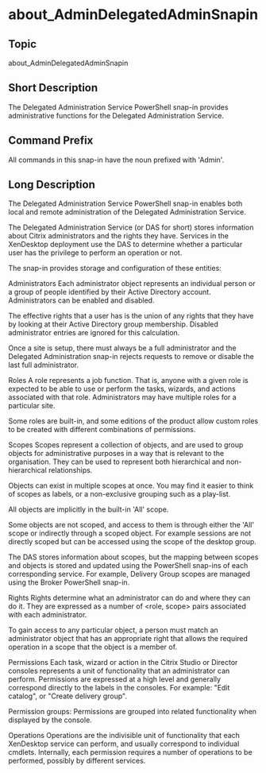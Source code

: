 ﻿
# about\_AdminDelegatedAdminSnapin

## Topic
about\_AdminDelegatedAdminSnapin


## Short Description
The Delegated Administration Service PowerShell snap-in provides administrative functions for the Delegated Administration Service.


## Command Prefix
All commands in this snap-in have the noun prefixed with 'Admin'.


## Long Description
The Delegated Administration Service PowerShell snap-in enables both local and remote administration of the Delegated Administration Service.

The Delegated Administration Service (or DAS for short) stores information about Citrix administrators and the rights they have. Services in the XenDesktop deployment use the DAS to determine whether a particular user has the privilege to perform an operation or not.

The snap-in provides storage and configuration of these entities:

Administrators Each administrator object represents an individual person or a group of people identified by their Active Directory account. Administrators can be enabled and disabled.

The effective rights that a user has is the union of any rights that they have by looking at their Active Directory group membership. Disabled administrator entries are ignored for this calculation.

Once a site is setup, there must always be a full administrator and the Delegated Administration snap-in rejects requests to remove or disable the last full administrator.

Roles A role represents a job function. That is, anyone with a given role is expected to be able to use or perform the tasks, wizards, and actions associated with that role. Administrators may have multiple roles for a particular site.

Some roles are built-in, and some editions of the product allow custom roles to be created with different combinations of permissions.

Scopes Scopes represent a collection of objects, and are used to group objects for administrative purposes in a way that is relevant to the organisation. They can be used to represent both hierarchical and non-hierarchical relationships.

Objects can exist in multiple scopes at once. You may find it easier to think of scopes as labels, or a non-exclusive grouping such as a play-list.

All objects are implicitly in the built-in 'All' scope.

Some objects are not scoped, and access to them is through either the 'All' scope or indirectly through a scoped object. For example sessions are not directly scoped but can be accessed using the scope of the desktop group.

The DAS stores information about scopes, but the mapping between scopes and objects is stored and updated using the PowerShell snap-ins of each corresponding service. For example, Delivery Group scopes are managed using the Broker PowerShell snap-in.

Rights Rights determine what an administrator can do and where they can do it. They are expressed as a number of &lt;role, scope&gt; pairs associated with each administrator.

To gain access to any particular object, a person must match an administrator object that has an appropriate right that allows the required operation in a scope that the object is a member of.

Permissions Each task, wizard or action in the Citrix Studio or Director consoles represents a unit of functionality that an administrator can perform. Permissions are expressed at a high level and generally correspond directly to the labels in the consoles. For example: "Edit catalog", or "Create delivery group".

Permission groups: Permissions are grouped into related functionality when displayed by the console.

Operations Operations are the indivisible unit of functionality that each XenDesktop service can perform, and usually correspond to individual cmdlets. Internally, each permission requires a number of operations to be performed, possibly by different services.


